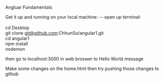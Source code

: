 Angluar Fundamentals

Get it up and running on your local machine:
-- open up terminal:	
		<br>
		cd Desktop
		<br>
		git clone	git@github.com:ChhunSo/angular1.git
		<br>
		cd angular1
		<br>
		npm install
		<br>
		nodemon
		<br>

then go to localhost:3000 in web broswer to Hello World message

Make some changes on the home.html then try pushing those changes to github
